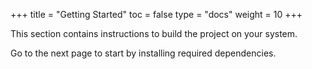 +++
title = "Getting Started"
toc = false
type = "docs"
weight = 10
+++

This section contains instructions to build the project on your system.

Go to the next page to start by installing required dependencies.

